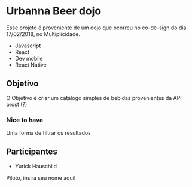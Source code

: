 # Urbanna Beer dojo
Esse projeto é proveniente de um dojo que ocorreu no co-de-sign do dia 17/02/2018, no Multiplicidade.

- Javascript
- React
- Dev mobile
- React Native

## Objetivo
O Objetivo é criar um catálogo simples de bebidas provenientes da API prost (?)

### Nice to have
Uma forma de filtrar os resultados

## Participantes
- Yurick Hauschild

Piloto, insira seu nome aqui!
